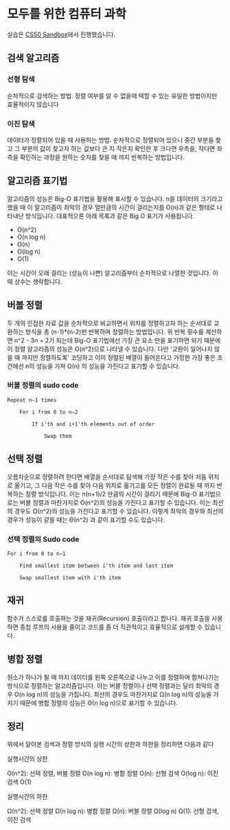 # 모두를 위한 컴퓨터 과학

실습은 [CS50 Sandbox](https://sandbox.cs50.io/7bd16f6d-4490-4d9a-81d0-47eaf3c60330)에서 진행했습니다.

## 검색 알고리즘

### 선형 탐색

순차적으로 검색하는 방법. 정렬 여부를 알 수 없을때 택할 수 있는 유일한 방법이지만 효율적이지 않습니다

### 이진 탐색

데이터가 정렬되어 있을 때 사용하는 방법. 순차적으로 정렬되어 있으니 중간 부분을 찾고 그 부분의 값이 찾고자 하는 값보다 큰 지 작은지 확인한 후 크다면 우측을, 작다면 좌측을 확인하는 과정을 원하는 숫자를 찾을 때 까지 반복하는 방법입니다.

## 알고리즘 표기법

알고리즘의 성능은 Big-O 표기법을 활용해 표시할 수 있습니다. n을 데이터의 크기라고 했을 때 이 알고리즘이 최악의 경우 얼만큼의 시간이 걸리는지를 O(n)과 같은 형태로 나타내난 방식입니다. 대표적으론 아래 목록과 같은 Big O 표기가 사용됩니다.

- O(n^2)
- O(n log n)
- O(n)
- O(log n)
- O(1)

이는 시간이 오래 걸리는 (성능이 나쁜) 알고리즘부터 순차적으로 나열한 것입니다. 이 때 상수는 생략합니다.

## 버블 정렬

두 개의 인접한 자료 값을 순차적으로 비교하면서 위치를 정렬하고자 하는 순서대로 교환하는 방식을 총 (n-1)\*(n-2)번 반복하며 정렬하는 방법입니다. 위 반복 횟수를 계산하면 n^2 - 3n + 2가 되는데 Big-O 표기법에선 가장 큰 요소 만을 표기하면 되기 때문에 이 정렬 알고리즘의 성능은 O(n^2)으로 나타낼 수 있습니다. 다만 '교환이 일어나지 않을 때 까지만 정렬하도록' 코딩하고 이미 정렬된 배열이 들어온다고 가정한 가장 좋은 조건에선 n의 성능을 가져 Ω(n) 의 성능을 가진다고 표기할 수 있습니다.

### 버블 정렬의 sudo code

```sudo
Repeat n–1 times

    For i from 0 to n–2

        If i'th and i+1'th elements out of order

            Swap them
```

## 선택 정렬

오름차순으로 정렬하려 한다면 배열을 순서대로 탐색해 가장 작은 수를 찾아 처음 위치로 옮기고, 그 다음 작은 수를 찾아 다음 위치로 옮기고를 모든 정렬이 완료될 때 까지 반복하는 정렬 방식입니다. 이는 n(n+1)/2 만큼의 시간이 걸리기 때문에 Big-O 표기법으로는 버블 정렬과 마찬가지로 O(n^2)의 성능을 가진다고 표기할 수 있습니다. 이는 최선의 경우도 Ω(n^2)의 성능을 가진다고 표기할 수 있습니다. 이렇게 최악의 경우와 최선의 경우가 성능이 같을 때는 Θ(n^2) 과 같이 표기할 수도 있습니다.

### 선택 정렬의 Sudo code

```sudo
For i from 0 to n–1

    Find smallest item between i'th item and last item

    Swap smallest item with i'th item
```

## 재귀

함수가 스스로를 호출하는 것을 재귀(Recursion) 호출이라고 합니다. 재귀 호출을 사용하면 중첩 루프의 사용을 줄이고 코드를 좀 더 직관적이고 효율적으로 설계할 수 있습니다.

## 병합 정렬

원소가 하나가 될 때 까지 데이터를 왼쪽 오른쪽으로 나누고 이를 정렬하며 합쳐나가는 방식으로 정렬하는 알고리즘입니다. 이는 버블 정렬이나 선택 정렬과는 달리 최악의 경우 O(n log n)의 성능을 가집니다. 최선의 경우도 마찬가지로 Ω(n log n)의 성능을 가지기 때문에 병합 정렬의 성능은 Θ(n log n)으로 표기할 수 있습니다.

## 정리

위에서 알아본 검색과 정렬 방식의 실행 시간의 상한과 하한을 정리하면 다음과 같다

실행시간의 상한

O(n^2): 선택 정렬, 버블 정렬
O(n log n): 병합 정렬
O(n): 선형 검색
O(log n): 이진 검색
O(1)

실행시간의 하한

Ω(n^2): 선택 정렬
Ω(n log n): 병합 정렬
Ω(n): 버블 정렬
Ω(log n)
Ω(1): 선형 검색, 이진 검색
